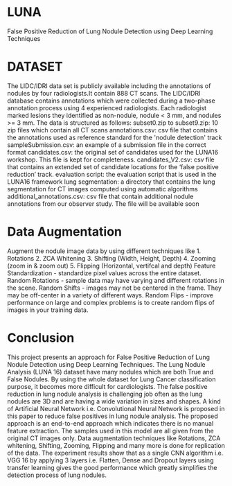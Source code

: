 # LUNA
False Positive Reduction of Lung Nodule Detection using Deep Learning Techniques
# DATASET 
The LIDC/IDRI data set is publicly available including the annotations of nodules by four radiologists.It contain 888 CT scans. The LIDC/IDRI database contains annotations which were collected during a two-phase annotation process using 4 experienced radiologists. Each radiologist marked lesions they identified as non-nodule, nodule < 3 mm, and nodules >= 3 mm.
The data is structured as follows:
subset0.zip to subset9.zip: 10 zip files which contain all CT scans 
annotations.csv: csv file that contains the annotations used as reference standard for the 'nodule detection' track
sampleSubmission.csv: an example of a submission file in the correct format
candidates.csv: the original set of candidates used for the LUNA16 workshop. This file is kept for completeness.
candidates_V2.csv: csv file that contains an extended set of candidate locations for the ‘false positive reduction’ track. 
evaluation script: the evaluation script that is used in the LUNA16 framework
lung segmentation: a directory that contains the lung segmentation for CT images computed using automatic algorithms
additional_annotations.csv: csv file that contain additional nodule annotations from our observer study. The file will be available soon
# Data Augmentation
Augment the nodule image data by using different techniques like
                     	1. Rotations
                    	2. ZCA Whitening
			3. Shifting (Width, Height, Depth)
			4. Zooming (zoom in & zoom out) 
			5. Flipping (Horizontal, vertifcal and depth)
Feature Standardization - standardize pixel values across the entire dataset.
Random Rotations - sample data may have varying and different rotations in the scene.
Random Shifts - images may not be centered in the frame. They may be off-center in a variety of different ways.
Random Flips - improve performance on large and complex problems is to create random flips of images in your training data.

# Conclusion
   This project presents an approach for False Positive Reduction of Lung Nodule Detection using Deep Learning Techniques. The Lung Nodule Analysis (LUNA 16) dataset have many nodules which are both True and False Nodules. By using the whole dataset for Lung Cancer classification purpose, it becomes more difficult for cardiologists. The false positive reduction in lung nodule analysis is challenging job often as the lung nodules are 3D and are having a wide variation in sizes and shapes. A kind of Artificial Neural Network i.e. Convolutional Neural Network is proposed in this paper to reduce false positives in lung nodule analysis. The proposed approach is an end-to-end approach which indicates there is no manual feature extraction. The samples used in this model are all given from the original CT images only. Data augmentation techniques like Rotations, ZCA whitening, Shifting, Zooming, Flipping and many more is done for replication of the data. The experiment results show that as a single CNN algorithm i.e. VGG 16 by applying 3 layers i.e. Flatten, Dense and Dropout layers using transfer learning gives the good performance which greatly simplifies the detection process of lung nodules. 


